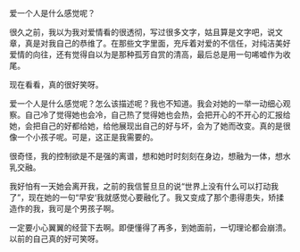 爱一个人是什么感觉呢？

很久之前，我以为我对爱情看的很透彻，写过很多文字，姑且算是文字吧，说文章，真是对我自己的恭维了。在那些文字里面，充斥着对爱的不信任，对纯洁美好爱情的向往，还有觉得自以为是那种孤芳自赏的清高，最后总是用一句唏嘘作为收尾。

现在看看，真的很好笑呀。

爱一个人是什么感觉呢？怎么该描述呢？我也不知道。我会对她的一举一动细心观察。自己冷了觉得她也会冷，自己热了觉得她也会热，会把开心的不开心的汇报给她，会把自己的好都给她，给他展现出自己的好与坏，会为了她而改变。真的是很像一个小孩子呢。可是，这正是我需要的。

很奇怪，我的控制欲是不是强的离谱，想和她时时刻刻在身边，想融为一体，想水乳交融。

我好怕有一天她会离开我，之前的我信誓旦旦的说“世界上没有什么可以打动我了”，现在她的一句“早安‘我就感觉心要融化了。我又变成了那个患得患失，矫揉造作的我，我可是个男孩子啊。

一定要小心翼翼的经营下去啊。即便懂得了再多，到她面前，一切理论都会崩溃。以前的自己真的好可笑呀。